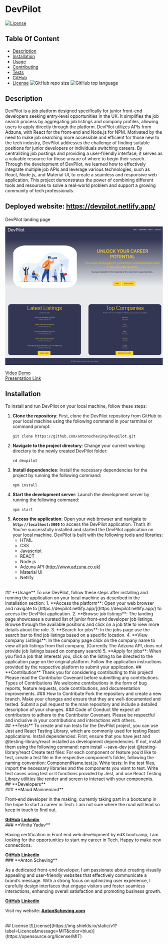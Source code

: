 # **DevPilot**
  [![License](https://img.shields.io/static/v1?label=License&message=MIT&color=blue&?style=plastic&logo=appveyor)](https://opensource.org/license/MIT)
## Table Of Content
- [Description](#description)
- [Installation](#installation)
- [Usage](#usage)
- [Contributing](#contribution)
- [Tests](#tests)
- [GitHub](#github)
- [License](#license)
![GitHub repo size](https://img.shields.io/github/repo-size/AntonScheving/devpilot?style=plastic)
  ![GitHub top language](https://img.shields.io/github/languages/top/AntonScheving/devpilot?style=plastic)
## **Description**
  DevPilot is a job platform designed specifically for junior front-end developers seeking entry-level opportunities in the UK. It simplifies the job search process by aggregating job listings and company profiles, allowing users to apply directly through the platform. DevPilot utilizes APIs from Adzuna, with React for the front-end and Node.js for NPM.
Motivated by the need to make job searching more accessible and efficient for those new to the tech industry, DevPilot addresses the challenge of finding suitable positions for junior developers or individuals switching careers. By centralizing job postings and providing a user-friendly interface, it serves as a valuable resource for those unsure of where to begin their search.
Through the development of DevPilot, we learned how to effectively integrate multiple job APIs and leverage various technologies, such as React, Node.js, and Material UI, to create a seamless and responsive web application. This project demonstrates the power of combining different tools and resources to solve a real-world problem and support a growing community of tech professionals.
<br>


## **<p>Deployed website: <strong><a href=“https://devpilot.netlify.app/”>https://devpilot.netlify.app/</a></strong>**

<p align=“center”>
DevPilot landing page<br>
</p>

![DevPilot landing page](public/images/DevPilotMainScreenshot.png)



[Video Demo](https://www.youtube.com/watch?v=bsTrq_WaoCA) <br>
[Presentation Link](https://docs.google.com/presentation/d/17_EQjLwWK49PxCE5IN7y9Qz2Nl4jzRFsQxpCVWmfHCU/edit?usp=sharing)

## **Installation**
To install and run DevPilot on your local machine, follow these steps:
1. **Clone the repository**: First, clone the DevPilot repository from GitHub to your local machine using the following command in your terminal or command prompt:
    ```
    git clone https://github.com/antonscheving/devpilot.git
    ```
2. **Navigate to the project directory**: Change your current working directory to the newly created DevPilot folder:
    ```
    cd devpilot
    ```
3. **Install dependencies**: Install the necessary dependencies for the project by running the following command:
    ```
    npm install
    ```
4. **Start the development server**: Launch the development server by running the following command:
    ```
    npm start
    ```
5. **Access the application**: Open your web browser and navigate to **`http://localhost:3000`** to access the DevPilot application.
That’s it! You’ve successfully installed and started the DevPilot application on your local machine.
DevPilot is built with the following tools and libraries: <ul><li>HTML</li><li>CSS</li><li>Javascript</li> <li>REACT</li> <li>Node.js</li> <li>Adzuna API (http://www.adzuna.co.uk)</li> <li>Material UI</li><li>Netlify</li></ul>
<br>
## **Usage**
To use DevPilot, follow these steps after installing and running the application on your local machine as described in the installation section:
1. **Access the platform**: Open your web browser and navigate to [https://devpilot.netlify.app/](https://devpilot.netlify.app/) to access the DevPilot application.
2. **Browse job listings**: The landing page showcases a curated list of junior front-end developer job listings. Browse through the available positions and click on a job title to view more details about the role.
3. **Search for jobs**: In the jobs page use the search bar to find job listings based on a specific location.
4. **View company Listings**: In the company page click on the company name to view all job listings from that company. (Currently The Adzuna API, does not provide job listings based on company search)
5. **Apply for jobs**: When you find a job that interests you, click on the listing to be directed to the application page on the original platform. Follow the application instructions provided by the respective platform to submit your application.
## **Contribution**
Thank you for considering contributing to this project! Please read the Contributor Covenant before submitting any contributions.
Types of Contributions
We welcome contributions in the form of bug reports, feature requests, code contributions, and documentation improvements.
### How to Contribute
Fork the repository and create a new branch.
Make your changes and ensure that they are well-documented and tested.
Submit a pull request to the main repository and include a detailed description of your changes.
### Code of Conduct
We expect all contributors to adhere to the Contributor Covenant. Please be respectful and inclusive in your contributions and interactions with others.
<br>
## **Tests**
To create and run tests for the DevPilot project, you can use Jest and React Testing Library, which are commonly used for testing React applications.
Install dependencies: First, ensure that you have jest and @testing-library/react installed as development dependencies. If not, install them using the following command:
npm install --save-dev jest @testing-library/react
Create test files: For each component or feature you’d like to test, create a test file in the respective component’s folder, following the naming convention: ComponentName.test.js.
Write tests: In the test files, import the necessary libraries and the components you want to test. Write test cases using test or it functions provided by Jest, and use React Testing Library utilities like render and screen to interact with your components.
<br>
## **Developers**
<br>
### **Maud Mainnemard**
<p>Front-end developer in the making, currently taking part in a bootcamp in the hope to start a career in Tech. I am not sure where the road will lead so keep in touch to find out.</p>
<a href=“https://github.com/maudmain”><strong>GitHub</a></strong>
<a href=“https://www.linkedin.com/in/maud-mainnemard/”><strong>Linkedin</a></strong>
<br>
### **Vinita Yadav**
<p>Having certification in Front end web development by edX bootcamp, I am looking for the opportunities to start my career in Tech. Happy to make new connections.</p>
<a href=“https://github.com/Vinita686”><strong>GitHub</a></strong>
<a href=“https://www.linkedin.com/in/yadav-vinita/”><strong>Linkedin</a></strong>
<br>
### **Anton Scheving**
<p>As a dedicated front-end developer, I am passionate about creating visually appealing and user-friendly websites that effectively communicate a brand’s message. With a strong focus on optimizing user experience, I carefully design interfaces that engage visitors and foster seamless interactions, enhancing overall satisfaction and promoting business growth.</p>
<a href=“https://github.com/AntonScheving”><strong>GitHub</a></strong>
<a href=“https://www.linkedin.com/in/antonscheving/”><strong>Linkedin</a></strong>
<p>Visit my website: <strong><a href=“www.antonscheving.com”>AntonScheving.com</a></strong></p>
<br>
## License
[![License](https://img.shields.io/static/v1?label=Licence&message=MIT&color=blue)](https://opensource.org/license/MIT)